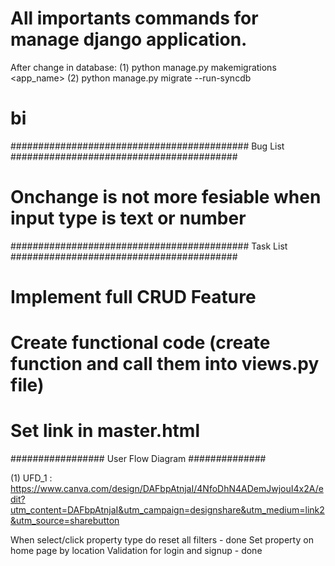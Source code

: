 # All importants commands for manage django application. 
After change in database: 
(1) python manage.py makemigrations <app_name>
(2) python manage.py migrate --run-syncdb 

# bi 
########################################### Bug List #########################################  
# Onchange is not more fesiable when input type is text or number 

########################################### Task List ######################################### 

# Implement full CRUD Feature 

# Create functional code (create function and call them into views.py file)  

# Set link in master.html  

################# User Flow Diagram ############## 

(1) UFD_1 : https://www.canva.com/design/DAFbpAtnjaI/4NfoDhN4ADemJwjouI4x2A/edit?utm_content=DAFbpAtnjaI&utm_campaign=designshare&utm_medium=link2&utm_source=sharebutton 

When select/click property type do reset all filters - done 
Set property on home page by location 
Validation for login and signup - done 